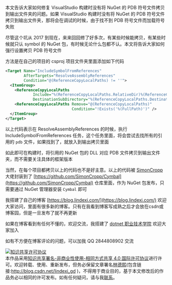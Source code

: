 
本文告诉大家如何修复 VisualStudio 构建时没有将 NuGet 的 PDB 符号文件拷贝到输出文件夹的问题。如果 VisualStudio 构建时没有将 NuGet 的 PDB 符号文件拷贝到输出文件夹，那将会在调试的时候，由于找不到 PDB 符号文件而加载符号失败

<!--more-->


<!-- 发布 -->
<!-- 博客 -->
<!-- 标签： NuGet，VisualStudio，构建 -->

尽管这个坑从 2017 到现在，来来回回修了好多次，有某些时候能拷贝，有某些时候就只认 symbol 的 NuGet 包，有时候无论什么包都不认。本文将告诉大家如何强行设置拷贝 PDB 符号文件

方法是在自己的项目的 csproj 项目文件夹里面添加如下代码

```xml
<Target Name="IncludeSymbolFromReferences"
        AfterTargets="ResolveAssemblyReferences"
        Condition="@(ReferenceCopyLocalPaths) != ''">
  <ItemGroup>
    <ReferenceCopyLocalPaths
            Include="%(ReferenceCopyLocalPaths.RelativeDir)%(ReferenceCopyLocalPaths.Filename).pdb"
            DestinationSubDirectory="%(ReferenceCopyLocalPaths.DestinationSubDirectory)" />
    <ReferenceCopyLocalPaths Remove="@(ReferenceCopyLocalPaths)"
                             Condition="!Exists('%(FullPath)')" />
  </ItemGroup>
</Target>
```

以上代码表示在 ResolveAssemblyReferences 的时候，执行 IncludeSymbolFromReferences 任务，这个任务里面，将会尝试去找所有的引用的 `pdb` 文件，如果找到了，就放入到输出拷贝里面

如此即可在构建时，将引用的 NuGet 包的 DLL 对应 PDB 文件拷贝到输出文件夹，而不需要关注具体的框架版本

当然，在每个项目都拷贝以上的代码也不是好主意。以上的代码被 [SimonCropp](https://github.com/SimonCropp) 大佬封装到了 [https://github.com/SimonCropp/Cymbal](https://github.com/SimonCropp/Cymbal) 仓库里面，作为 NuGet 包发布，只需要通过 NuGet 管理器安装 `Cymbal` 即可



我搭建了自己的博客 [https://blog.lindexi.com/](https://blog.lindexi.com/) 欢迎大家访问，里面有很多新的博客。只有在我看到博客写成熟之后才会放在csdn或博客园，但是一旦发布了就不再更新

如果在博客看到有任何不懂的，欢迎交流，我搭建了 [dotnet 职业技术学院](https://t.me/dotnet_campus) 欢迎大家加入

如有不方便在博客评论的问题，可以加我 QQ 2844808902 交流

<a rel="license" href="http://creativecommons.org/licenses/by-nc-sa/4.0/"><img alt="知识共享许可协议" style="border-width:0" src="https://licensebuttons.net/l/by-nc-sa/4.0/88x31.png" /></a><br />本作品采用<a rel="license" href="http://creativecommons.org/licenses/by-nc-sa/4.0/">知识共享署名-非商业性使用-相同方式共享 4.0 国际许可协议</a>进行许可。欢迎转载、使用、重新发布，但务必保留文章署名[林德熙](http://blog.csdn.net/lindexi_gd)(包含链接:http://blog.csdn.net/lindexi_gd )，不得用于商业目的，基于本文修改后的作品务必以相同的许可发布。如有任何疑问，请与我[联系](mailto:lindexi_gd@163.com)。